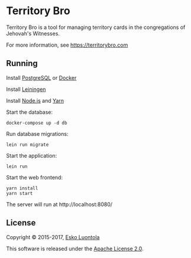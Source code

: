 # Territory Bro

Territory Bro is a tool for managing territory cards in the congregations of Jehovah's Witnesses.

For more information, see <https://territorybro.com>


## Running

Install [PostgreSQL](https://www.postgresql.org/) or [Docker](https://www.docker.com/)

Install [Leiningen](https://github.com/technomancy/leiningen)

Install [Node.js](https://nodejs.org/) and [Yarn](https://yarnpkg.com/)

Start the database:

    docker-compose up -d db

Run database migrations:

    lein run migrate

Start the application:

    lein run

Start the web frontend:

    yarn install
    yarn start

The server will run at http://localhost:8080/


## License

Copyright © 2015-2017, [Esko Luontola](http://luontola.fi)

This software is released under the [Apache License 2.0](https://www.apache.org/licenses/LICENSE-2.0).
